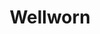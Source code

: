 ---
title: Wellworn
crosslinks:
- EDC
- DesirePath
- DesirePaths
- retiredgif
- flashlight
- ComedyCemetery
- mildlyinteresting
- lego
- MaliciousCompliance
- HighQualityGifs
- metric_units
- kachow
- hmm
- FullScorpion
- Killfor
- castiron
- KarmaCourt
- streetwear
- PurpleCoco
- wicked_edge
---